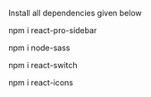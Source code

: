 Install all dependencies given below

npm i react-pro-sidebar

npm i node-sass

npm i react-switch

npm i react-icons
